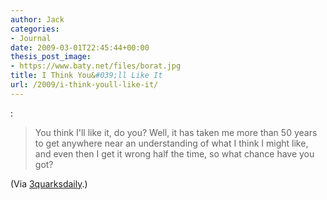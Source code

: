 ```yaml
---
author: Jack
categories:
- Journal
date: 2009-03-01T22:45:44+00:00
thesis_post_image:
- https://www.baty.net/files/borat.jpg
title: I Think You&#039;ll Like It
url: /2009/i-think-youll-like-it/
---
```


[][1] :

> You think I'll like it, do you? Well, it has taken me more than 50 years to get anywhere near an understanding of what I think I might like, and even then I get it wrong half the time, so what chance have you got? 

(Via [3quarksdaily][2].)

 [1]: http://entertainment.timesonline.co.uk/tol/arts_and_entertainment/books/article5814281.ece
 [2]: http://www.3quarksdaily.com/3quarksdaily/